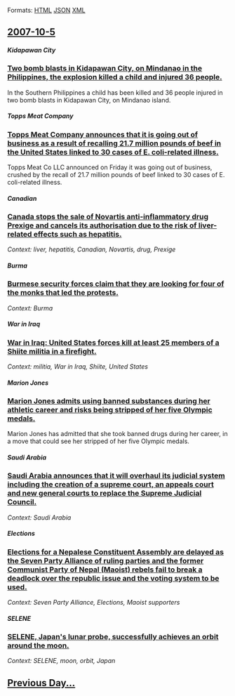 
Formats: [HTML](2007/10/5/index.html)  [JSON](2007/10/5/index.json)  [XML](2007/10/5/index.xml)  

## [2007-10-5](/news/2007/10/5/index.md)

##### Kidapawan City
### [ Two bomb blasts in Kidapawan City, on Mindanao in the Philippines, the explosion killed a child and injured 36 people. ](/news/2007/10/5/two-bomb-blasts-in-kidapawan-city-on-mindanao-in-the-philippines-the-explosion-killed-a-child-and-injured-36-people.md)
In the Southern Philippines a child has been killed and 36 people injured in two bomb blasts in Kidapawan City, on Mindanao island.

##### Topps Meat Company
### [ Topps Meat Company announces that it is going out of business as a result of recalling 21.7 million pounds of beef in the United States linked to 30 cases of E. coli-related illness. ](/news/2007/10/5/topps-meat-company-announces-that-it-is-going-out-of-business-as-a-result-of-recalling-21-7-million-pounds-of-beef-in-the-united-states-lin.md)
Topps Meat Co LLC announced on Friday it was going out of business, crushed by the recall of 21.7 million pounds of beef linked to 30 cases of E. coli-related illness.

##### Canadian
### [ Canada stops the sale of Novartis anti-inflammatory drug Prexige and cancels its authorisation due to the risk of liver-related effects such as hepatitis. ](/news/2007/10/5/canada-stops-the-sale-of-novartis-anti-inflammatory-drug-prexige-and-cancels-its-authorisation-due-to-the-risk-of-liver-related-effects-suc.md)
_Context: liver, hepatitis, Canadian, Novartis, drug, Prexige_

##### Burma
### [ Burmese security forces claim that they are looking for four of the monks that led the protests. ](/news/2007/10/5/burmese-security-forces-claim-that-they-are-looking-for-four-of-the-monks-that-led-the-protests.md)
_Context: Burma_

##### War in Iraq
### [ War in Iraq: United States forces kill at least 25 members of a Shiite militia in a firefight. ](/news/2007/10/5/war-in-iraq-united-states-forces-kill-at-least-25-members-of-a-shiite-militia-in-a-firefight.md)
_Context: militia, War in Iraq, Shiite, United States_

##### Marion Jones
### [ Marion Jones admits using banned substances during her athletic career and risks being stripped of her five Olympic medals. ](/news/2007/10/5/marion-jones-admits-using-banned-substances-during-her-athletic-career-and-risks-being-stripped-of-her-five-olympic-medals.md)
Marion Jones has admitted that she took banned drugs during her career, in a move that could see her stripped of her five Olympic medals.

##### Saudi Arabia
### [ Saudi Arabia announces that it will overhaul its judicial system including the creation of a supreme court, an appeals court and new general courts to replace the Supreme Judicial Council. ](/news/2007/10/5/saudi-arabia-announces-that-it-will-overhaul-its-judicial-system-including-the-creation-of-a-supreme-court-an-appeals-court-and-new-genera.md)
_Context: Saudi Arabia_

##### Elections
### [ Elections for a Nepalese Constituent Assembly are delayed as the Seven Party Alliance of ruling parties and the former Communist Party of Nepal (Maoist) rebels fail to break a deadlock over the republic issue and the voting system to be used. ](/news/2007/10/5/elections-for-a-nepalese-constituent-assembly-are-delayed-as-the-seven-party-alliance-of-ruling-parties-and-the-former-communist-party-of-n.md)
_Context: Seven Party Alliance, Elections, Maoist supporters_

##### SELENE
### [ SELENE, Japan's lunar probe, successfully achieves an orbit around the moon. ](/news/2007/10/5/selene-japan-s-lunar-probe-successfully-achieves-an-orbit-around-the-moon.md)
_Context: SELENE, moon, orbit, Japan_

## [Previous Day...](/news/2007/10/4/index.md)

